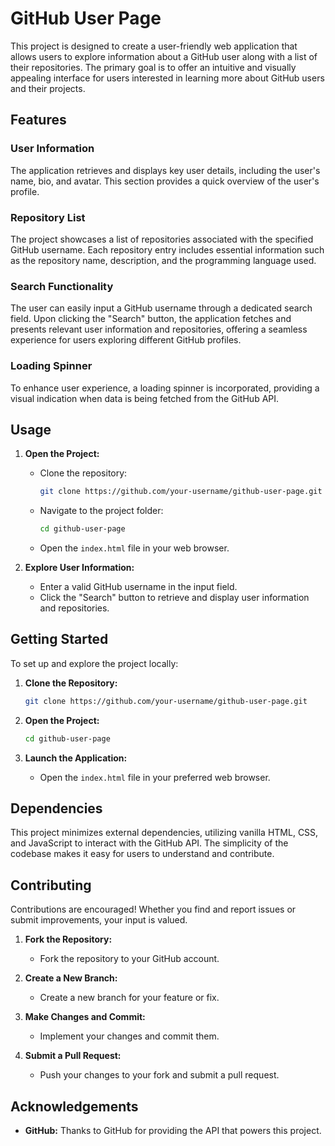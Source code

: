 # GitHub User Page

This project is designed to create a user-friendly web application that allows users to explore information about a GitHub user along with a list of their repositories. The primary goal is to offer an intuitive and visually appealing interface for users interested in learning more about GitHub users and their projects.

## Features

### User Information
The application retrieves and displays key user details, including the user's name, bio, and avatar. This section provides a quick overview of the user's profile.

### Repository List
The project showcases a list of repositories associated with the specified GitHub username. Each repository entry includes essential information such as the repository name, description, and the programming language used.

### Search Functionality
The user can easily input a GitHub username through a dedicated search field. Upon clicking the "Search" button, the application fetches and presents relevant user information and repositories, offering a seamless experience for users exploring different GitHub profiles.

### Loading Spinner
To enhance user experience, a loading spinner is incorporated, providing a visual indication when data is being fetched from the GitHub API.

## Usage

1. **Open the Project:**
   - Clone the repository:
     ```bash
     git clone https://github.com/your-username/github-user-page.git
     ```
   - Navigate to the project folder:
     ```bash
     cd github-user-page
     ```
   - Open the `index.html` file in your web browser.

2. **Explore User Information:**
   - Enter a valid GitHub username in the input field.
   - Click the "Search" button to retrieve and display user information and repositories.

## Getting Started

To set up and explore the project locally:

1. **Clone the Repository:**
   ```bash
   git clone https://github.com/your-username/github-user-page.git
   ```

2. **Open the Project:**
   ```bash
   cd github-user-page
   ```

3. **Launch the Application:**
   - Open the `index.html` file in your preferred web browser.

## Dependencies

This project minimizes external dependencies, utilizing vanilla HTML, CSS, and JavaScript to interact with the GitHub API. The simplicity of the codebase makes it easy for users to understand and contribute.

## Contributing

Contributions are encouraged! Whether you find and report issues or submit improvements, your input is valued.

1. **Fork the Repository:**
   - Fork the repository to your GitHub account.

2. **Create a New Branch:**
   - Create a new branch for your feature or fix.

3. **Make Changes and Commit:**
   - Implement your changes and commit them.

4. **Submit a Pull Request:**
   - Push your changes to your fork and submit a pull request.


## Acknowledgements

- **GitHub:** Thanks to GitHub for providing the API that powers this project.
